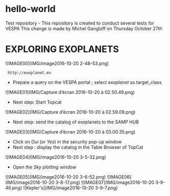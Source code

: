 # hello-world
Test repository - This repository is created to conduct several tests for VESPA
This change is made by Michel Gangloff on Thursday October 27th
# EXPLORING EXOPLANETS
![IMAGE00](IMG/image2016-10-20 2-48-53.png)

     http://exoplanet.eu
* Prepare a query on the VESPA portal ; select _exoplanet_ as target_class 

![IMAGE01](IMG/Capture d’écran 2016-10-20 à 02.50.49.png)
* Next step: Start Topcat

![IMAGE02](IMG/Capture d’écran 2016-10-20 à 02.59.09.png)
* Next step: send the catalog of exoplanets to the SAMP HUB

![IMAGE03](IMG/Capture d’écran 2016-10-20 à 03.00.35.png)
* Click on _Oui_ (or _Yes_) in the security pop-up window
* Next step : display the catalog in the Table Browser of TopCat

![IMAGE04](IMG/image2016-10-20 3-5-32.png)
* Open the _Sky plotting window_

![IMAGE05](IMG/image2016-10-20 3-6-52.png)
![IMAGE06](IMG/image2016-10-20 3-8-17.png)
![IMAGE07](IMG/image2016-10-20 3-9-46.png)
![Kepler's](IMG/image2016-10-20 3-9-7.png)


